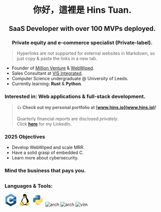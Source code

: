 <h1 align="center">你好，這裡是 Hins Tuan.</h1>
<h2 align="center">SaaS Developer with over 100 MVPs deployed.</h2>
<h3 align="center">Private equity and e-commerce specialist (Private-label).</h3>

> Hyperlinks are not supported for external websites in Markdown, so just copy & paste the links in a new tab.

- Founder of [Million Venture](www.millionventure.com) & [WebWiped](www.webwiped.com).
- Sales Consultant at [VIS Integrated](www.visintegrated.com).
- Computer Science undergraduate @ University of Leeds.
- Currently learning: **Rust** & **Python**.

### Interested in: **Web applications & full-stack development**.

>👍 **Check out my personal portfolio at [www.hins.io](www.hins.io)!**
>
> Quarterly financial reports are disclosed *privately*.  
> Click **[here](https://www.linkedin.com/in/hinsliu/)** for my LinkedIn.

### 2025 Objectives
- Develop WebWiped and scale MRR. 
- Have a solid grasp of embedded C.
- Learn more about cybersecurity.

### Mind the business that pays you.

<p align="left">
</p>

## <h3 align="left">Languages & Tools:</h3>
<p align="left"> <img src="https://raw.githubusercontent.com/devicons/devicon/master/icons/cplusplus/cplusplus-original.svg" alt="cplusplus" width="40" height="40"/>  <img src="https://raw.githubusercontent.com/devicons/devicon/master/icons/linux/linux-original.svg" alt="linux" width="40" height="40"/> <img src="https://raw.githubusercontent.com/devicons/devicon/master/icons/python/python-original.svg" alt="python" width="40" height="40"/> <img src="https://cdn0.iconfinder.com/data/icons/flat-round-system/512/archlinux-512.png" alt="arch" width="40" height="40"/> <img src="https://rust-lang.org/logos/rust-logo-512x512.png" alt="arch" width="40" height="40"/> <img src="https://static-00.iconduck.com/assets.00/file-type-vim-icon-2048x2048-nvneoqdz.png" alt="vim" width="40" height="40"/> 
